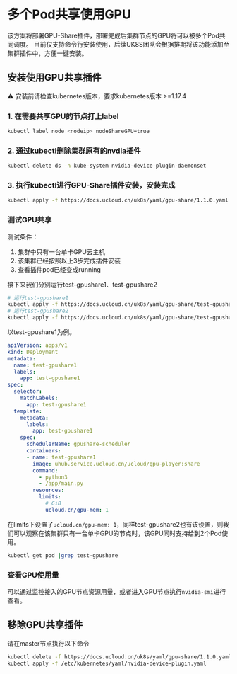 # 多个Pod共享使用GPU

该方案将部署GPU-Share插件，部署完成后集群节点的GPU将可以被多个Pod共同调度。 目前仅支持命令行安装使用，后续UK8S团队会根据排期将该功能添加至集群插件中，方便一键安装。

## 安装使用GPU共享插件

 ⚠️ 安装前请检查kubernetes版本，要求kubernetes版本 >=1.17.4

### 1. 在需要共享GPU的节点打上label

```bash
kubectl label node <nodeip> nodeShareGPU=true
```

### 2. 通过kubectl删除集群原有的nvdia插件

```bash
kubectl delete ds -n kube-system nvidia-device-plugin-daemonset
```

### 3. 执行kubectl进行GPU-Share插件安装，安装完成

```bash
kubectl apply -f https://docs.ucloud.cn/uk8s/yaml/gpu-share/1.1.0.yaml
```

### 测试GPU共享

测试条件：

1. 集群中只有一台单卡GPU云主机
2. 该集群已经按照以上3步完成插件安装
3. 查看插件pod已经变成running

接下来我们分别运行test-gpushare1、test-gpushare2

```bash
# 运行test-gpushare1
kubectl apply -f https://docs.ucloud.cn/uk8s/yaml/gpu-share/test-gpushare1.yaml
# 运行test-gpushare2
kubectl apply -f https://docs.ucloud.cn/uk8s/yaml/gpu-share/test-gpushare2.yaml
```

以test-gpushare1为例。

```yaml
apiVersion: apps/v1
kind: Deployment
metadata:
  name: test-gpushare1
  labels:
    app: test-gpushare1
spec:
  selector:
    matchLabels:
      app: test-gpushare1
  template:
    metadata:
      labels:
        app: test-gpushare1
    spec:
      schedulerName: gpushare-scheduler
      containers:
      - name: test-gpushare1
        image: uhub.service.ucloud.cn/ucloud/gpu-player:share
        command:
          - python3
          - /app/main.py
        resources:
          limits:
            # GiB
            ucloud.cn/gpu-mem: 1
```

在limits下设置了`ucloud.cn/gpu-mem: 1`，同样test-gpushare2也有该设置，则我们可以观察在该集群只有一台单卡GPU的节点时，该GPU同时支持给到2个Pod使用。

```bash
kubectl get pod |grep test-gpushare
```

### 查看GPU使用量

可以通过监控接入的GPU节点资源用量，或者进入GPU节点执行`nvidia-smi`进行查看。

## 移除GPU共享插件

请在master节点执行以下命令

```bash
kubectl delete -f https://docs.ucloud.cn/uk8s/yaml/gpu-share/1.1.0.yaml
kubectl apply -f /etc/kubernetes/yaml/nvidia-device-plugin.yaml
```
